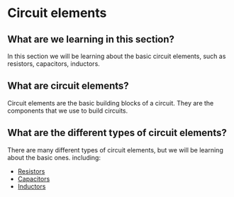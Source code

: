 # Circuit elements

## What are we learning in this section? 
In this section we will be learning about the basic circuit elements, such as resistors, capacitors, inductors. 

## What are circuit elements? 
Circuit elements are the basic building blocks of a circuit. They are the components that we use to build circuits. 

## What are the different types of circuit elements?
There are many different types of circuit elements, but we will be learning about the basic ones. including:
- [Resistors](/circuit%20elements/specific/Resistors.md)
- [Capacitors](/circuit%20elements/specific/Capacitors.md)
- [Inductors](/circuit%20elements/specific/Inductors.md)
  